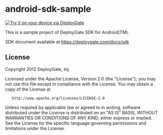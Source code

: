 android-sdk-sample
==================

[<img src="https://dply.me/1ordkb/button/large" alt="Try it on your device via DeployGate">](https://dply.me/1ordkb#install)

This is a sample project of DeployGate SDK for Android(TM).

SDK document available at https://deploygate.com/docs/sdk

License
-------

   Copyright 2012 DeployGate, tnj

   Licensed under the Apache License, Version 2.0 (the "License");
   you may not use this file except in compliance with the License.
   You may obtain a copy of the License at

       http://www.apache.org/licenses/LICENSE-2.0

   Unless required by applicable law or agreed to in writing, software
   distributed under the License is distributed on an "AS IS" BASIS,
   WITHOUT WARRANTIES OR CONDITIONS OF ANY KIND, either express or implied.
   See the License for the specific language governing permissions and
   limitations under the License.
